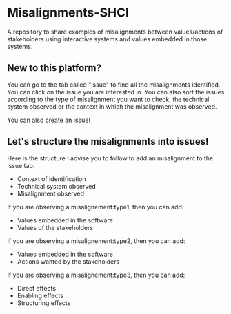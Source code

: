 # Misalignments-SHCI
A repository to share examples of misalignments between values/actions of stakeholders using interactive systems and values embedded in those systems.

## New to this platform?

You can go to the tab called "issue" to find all the misalignments identified. You can click on the issue you are interested in. You can also sort the issues according to the type of misalignment you want to check, the technical system observed or the context in which the misalignment was observed.

You can also create an issue!

## Let's structure the misalignments into issues!

Here is the structure I advise you to follow to add an misalignment to the issue tab:

* Context of identification
* Technical system observed
* Misalignment observed

If you are observing a misalignement:type1, then you can add: 

* Values embedded in the software
* Values of the stakeholders

If you are observing a misalignement:type2, then you can add: 

* Values embedded in the software
* Actions wanted by the stakeholders

If you are observing a misalignement:type3, then you can add: 

* Direct effects 
* Enabling effects
* Structuring effects
